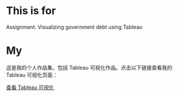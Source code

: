 # This is for 
Assignment: Visualizing government debt using Tableau


# My 

这是我的个人作品集，包括 Tableau 可视化作品。点击以下链接查看我的 Tableau 可视化页面：

[查看 Tableau 可视化](https://ray1208xxxx.github.io/Ray-Zeng-Portfolio/index.html)
